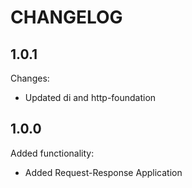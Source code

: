 CHANGELOG
=========

1.0.1
-----

Changes:

 * Updated di and http-foundation

1.0.0
-----

Added functionality:

 * Added Request-Response Application
